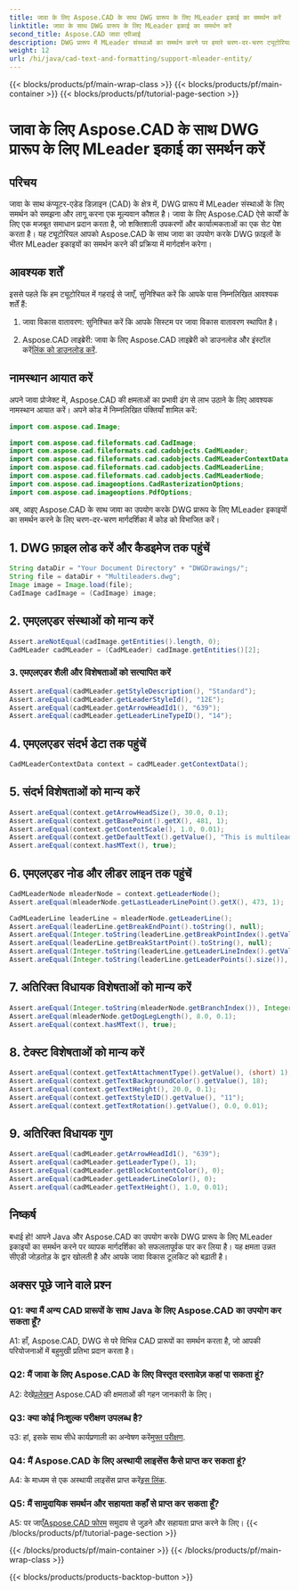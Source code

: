```yaml
---
title: जावा के लिए Aspose.CAD के साथ DWG प्रारूप के लिए MLeader इकाई का समर्थन करें
linktitle: जावा के साथ DWG प्रारूप के लिए MLeader इकाई का समर्थन करें
second_title: Aspose.CAD जावा एपीआई
description: DWG प्रारूप में MLeader संस्थाओं का समर्थन करने पर हमारे चरण-दर-चरण ट्यूटोरियल के साथ जावा के लिए Aspose.CAD की शक्ति को अनलॉक करें।
weight: 12
url: /hi/java/cad-text-and-formatting/support-mleader-entity/
---
```


{{< blocks/products/pf/main-wrap-class >}}
{{< blocks/products/pf/main-container >}}
{{< blocks/products/pf/tutorial-page-section >}}

# जावा के लिए Aspose.CAD के साथ DWG प्रारूप के लिए MLeader इकाई का समर्थन करें

## परिचय

जावा के साथ कंप्यूटर-एडेड डिज़ाइन (CAD) के क्षेत्र में, DWG प्रारूप में MLeader संस्थाओं के लिए समर्थन को समझना और लागू करना एक मूल्यवान कौशल है। जावा के लिए Aspose.CAD ऐसे कार्यों के लिए एक मजबूत समाधान प्रदान करता है, जो शक्तिशाली उपकरणों और कार्यात्मकताओं का एक सेट पेश करता है। यह ट्यूटोरियल आपको Aspose.CAD के साथ जावा का उपयोग करके DWG फ़ाइलों के भीतर MLeader इकाइयों का समर्थन करने की प्रक्रिया में मार्गदर्शन करेगा।

## आवश्यक शर्तें

इससे पहले कि हम ट्यूटोरियल में गहराई से जाएँ, सुनिश्चित करें कि आपके पास निम्नलिखित आवश्यक शर्तें हैं:

1. जावा विकास वातावरण: सुनिश्चित करें कि आपके सिस्टम पर जावा विकास वातावरण स्थापित है।

2.  Aspose.CAD लाइब्रेरी: जावा के लिए Aspose.CAD लाइब्रेरी को डाउनलोड और इंस्टॉल करें[लिंक को डाउनलोड करें](https://releases.aspose.com/cad/java/).

## नामस्थान आयात करें

अपने जावा प्रोजेक्ट में, Aspose.CAD की क्षमताओं का प्रभावी ढंग से लाभ उठाने के लिए आवश्यक नामस्थान आयात करें। अपने कोड में निम्नलिखित पंक्तियाँ शामिल करें:

```java
import com.aspose.cad.Image;

import com.aspose.cad.fileformats.cad.CadImage;
import com.aspose.cad.fileformats.cad.cadobjects.CadMLeader;
import com.aspose.cad.fileformats.cad.cadobjects.CadMLeaderContextData;
import com.aspose.cad.fileformats.cad.cadobjects.CadMLeaderLine;
import com.aspose.cad.fileformats.cad.cadobjects.CadMLeaderNode;
import com.aspose.cad.imageoptions.CadRasterizationOptions;
import com.aspose.cad.imageoptions.PdfOptions;

```

अब, आइए Aspose.CAD के साथ जावा का उपयोग करके DWG प्रारूप के लिए MLeader इकाइयों का समर्थन करने के लिए चरण-दर-चरण मार्गदर्शिका में कोड को विभाजित करें।

## 1. DWG फ़ाइल लोड करें और कैडइमेज तक पहुंचें

```java
String dataDir = "Your Document Directory" + "DWGDrawings/";
String file = dataDir + "Multileaders.dwg";
Image image = Image.load(file);
CadImage cadImage = (CadImage) image;
```

## 2. एमएलएडर संस्थाओं को मान्य करें

```java
Assert.areNotEqual(cadImage.getEntities().length, 0);
CadMLeader cadMLeader = (CadMLeader) cadImage.getEntities()[2];
```

### 3. एमएलएडर शैली और विशेषताओं को सत्यापित करें

```java
Assert.areEqual(cadMLeader.getStyleDescription(), "Standard");
Assert.areEqual(cadMLeader.getLeaderStyleId(), "12E");
Assert.areEqual(cadMLeader.getArrowHeadId1(), "639");
Assert.areEqual(cadMLeader.getLeaderLineTypeID(), "14");
```

## 4. एमएलएडर संदर्भ डेटा तक पहुंचें

```java
CadMLeaderContextData context = cadMLeader.getContextData();
```

## 5. संदर्भ विशेषताओं को मान्य करें

```java
Assert.areEqual(context.getArrowHeadSize(), 30.0, 0.1);
Assert.areEqual(context.getBasePoint().getX(), 481, 1);
Assert.areEqual(context.getContentScale(), 1.0, 0.01);
Assert.areEqual(context.getDefaultText().getValue(), "This is multileader with huge text\\P{\\H1.5x;6666666666666666666666666666\\P}bbbbbbbbbbbbbbbbbbbbbbbbbbbbbbbbbbb");
Assert.areEqual(context.hasMText(), true);
```

## 6. एमएलएडर नोड और लीडर लाइन तक पहुंचें

```java
CadMLeaderNode mleaderNode = context.getLeaderNode();
Assert.areEqual(mleaderNode.getLastLeaderLinePoint().getX(), 473, 1);

CadMLeaderLine leaderLine = mleaderNode.getLeaderLine();
Assert.areEqual(leaderLine.getBreakEndPoint().toString(), null);
Assert.areEqual(Integer.toString(leaderLine.getBreakPointIndex().getValue()), Integer.toString(0));
Assert.areEqual(leaderLine.getBreakStartPoint().toString(), null);
Assert.areEqual(Integer.toString(leaderLine.getLeaderLineIndex().getValue()), Integer.toString(0));
Assert.areEqual(Integer.toString(leaderLine.getLeaderPoints().size()), Integer.toString(4));
```

## 7. अतिरिक्त विधायक विशेषताओं को मान्य करें

```java
Assert.areEqual(Integer.toString(mleaderNode.getBranchIndex()), Integer.toString(0));
Assert.areEqual(mleaderNode.getDogLegLength(), 8.0, 0.1);
Assert.areEqual(context.hasMText(), true);
```

## 8. टेक्स्ट विशेषताओं को मान्य करें

```java
Assert.areEqual(context.getTextAttachmentType().getValue(), (short) 1);
Assert.areEqual(context.getTextBackgroundColor().getValue(), 18);
Assert.areEqual(context.getTextHeight(), 20.0, 0.1);
Assert.areEqual(context.getTextStyleID().getValue(), "11");
Assert.areEqual(context.getTextRotation().getValue(), 0.0, 0.01);
```

## 9. अतिरिक्त विधायक गुण

```java
Assert.areEqual(cadMLeader.getArrowHeadId1(), "639");
Assert.areEqual(cadMLeader.getLeaderType(), 1);
Assert.areEqual(cadMLeader.getBlockContentColor(), 0);
Assert.areEqual(cadMLeader.getLeaderLineColor(), 0);
Assert.areEqual(cadMLeader.getTextHeight(), 1.0, 0.01);
```

## निष्कर्ष

बधाई हो! आपने Java और Aspose.CAD का उपयोग करके DWG प्रारूप के लिए MLeader इकाइयों का समर्थन करने पर व्यापक मार्गदर्शिका को सफलतापूर्वक पार कर लिया है। यह क्षमता उन्नत सीएडी जोड़तोड़ के द्वार खोलती है और आपके जावा विकास टूलकिट को बढ़ाती है।

## अक्सर पूछे जाने वाले प्रश्न

### Q1: क्या मैं अन्य CAD प्रारूपों के साथ Java के लिए Aspose.CAD का उपयोग कर सकता हूँ?

A1: हाँ, Aspose.CAD, DWG से परे विभिन्न CAD प्रारूपों का समर्थन करता है, जो आपकी परियोजनाओं में बहुमुखी प्रतिभा प्रदान करता है।

### Q2: मैं जावा के लिए Aspose.CAD के लिए विस्तृत दस्तावेज़ कहां पा सकता हूं?

 A2: देखें[प्रलेखन](https://reference.aspose.com/cad/java/) Aspose.CAD की क्षमताओं की गहन जानकारी के लिए।

### Q3: क्या कोई निःशुल्क परीक्षण उपलब्ध है?

 उ3: हां, इसके साथ सीधे कार्यप्रणाली का अन्वेषण करें[मुफ्त परीक्षण](https://releases.aspose.com/).

### Q4: मैं Aspose.CAD के लिए अस्थायी लाइसेंस कैसे प्राप्त कर सकता हूं?

A4: के माध्यम से एक अस्थायी लाइसेंस प्राप्त करें[इस लिंक](https://purchase.aspose.com/temporary-license/).

### Q5: मैं सामुदायिक समर्थन और सहायता कहाँ से प्राप्त कर सकता हूँ?

A5: पर जाएँ[Aspose.CAD फोरम](https://forum.aspose.com/c/cad/19) समुदाय से जुड़ने और सहायता प्राप्त करने के लिए।
{{< /blocks/products/pf/tutorial-page-section >}}

{{< /blocks/products/pf/main-container >}}
{{< /blocks/products/pf/main-wrap-class >}}

{{< blocks/products/products-backtop-button >}}
